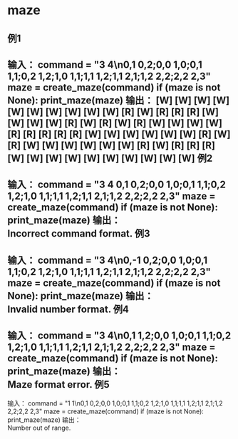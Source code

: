 maze
====
例1
---
输入：
command = "3 4\n0,1 0,2;0,0 1,0;0,1 1,1;0,2 1,2;1,0 1,1;1,1 1,2;1,1 2,1;1,2 2,2;2,2 2,3"
maze = create_maze(command)
if (maze is not None):
    print_maze(maze)
输出：
[W]  [W]  [W]  [W]  [W]  [W]  [W]  [W]  [W]
[W]  [R]  [W]  [R]  [R]  [R]  [W]  [W]  [W]
[W]  [R]  [W]  [R]  [W]  [R]  [W]  [W]  [W]
[W]  [R]  [R]  [R]  [R]  [R]  [W]  [W]  [W]
[W]  [W]  [W]  [R]  [W]  [R]  [W]  [W]  [W]
[W]  [W]  [W]  [R]  [W]  [R]  [R]  [R]  [W]
[W]  [W]  [W]  [W]  [W]  [W]  [W]  [W]  [W]
例2
---
输入：
command = "3 4 0,1 0,2;0,0 1,0;0,1 1,1;0,2 1,2;1,0 1,1;1,1 1,2;1,1 2,1;1,2 2,2;2,2 2,3"
maze = create_maze(command)
if (maze is not None):
    print_maze(maze)
输出：    
Incorrect command format.
例3
---
输入：
command = "3 4\n0,-1 0,2;0,0 1,0;0,1 1,1;0,2 1,2;1,0 1,1;1,1 1,2;1,1 2,1;1,2 2,2;2,2 2,3"
maze = create_maze(command)
if (maze is not None):
    print_maze(maze)
输出：    
Invalid number format.
例4
---
输入：
command = "3 4\n0,1 1,2;0,0 1,0;0,1 1,1;0,2 1,2;1,0 1,1;1,1 1,2;1,1 2,1;1,2 2,2;2,2 2,3"
maze = create_maze(command)
if (maze is not None):
    print_maze(maze)
输出：    
Maze format error.
例5
---
输入：
command = "1 1\n0,1 0,2;0,0 1,0;0,1 1,1;0,2 1,2;1,0 1,1;1,1 1,2;1,1 2,1;1,2 2,2;2,2 2,3"
maze = create_maze(command)
if (maze is not None):
    print_maze(maze)
输出：   
Number out of range.

